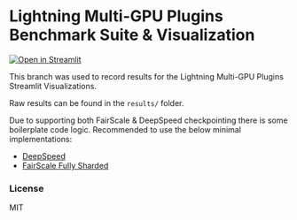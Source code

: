 # Lightning Multi-GPU Plugins Benchmark Suite & Visualization
[![Open in Streamlit](https://static.streamlit.io/badges/streamlit_badge_black_white.svg)](https://share.streamlit.io/seannaren/mingpt/streamlit/app.py)

This branch was used to record results for the Lightning Multi-GPU Plugins Streamlit Visualizations.

Raw results can be found in the `results/` folder.

Due to supporting both FairScale & DeepSpeed checkpointing there is some boilerplate code logic. Recommended to use the below minimal implementations:

- [DeepSpeed](https://github.com/SeanNaren/minGPT/tree/deepspeed)
- [FairScale Fully Sharded](https://github.com/SeanNaren/minGPT/tree/fairscale)

### License

MIT
